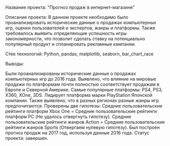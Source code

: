 Название проекта: "Прогноз продаж в интернет-магазине"

Описание проекта: В данном проекте необходимо было проанализировать исторические данные о продажах компьютерных игр, оценки пользователей и экспертов, жанры и платформы. Также требовалось выявить определяющие успешность игры закономерности, что позволит сделать ставку на потенциально популярный продукт и спланировать рекламные кампании.

Стек технологий: Python, pandas, matplotlib, seaborn, bar_chart_race

Выводы:

Были проанализированы исторические данные о продажах компьютерных игр до 2016 года.
Выявлено, что влияние на мировые продажи по платформам почти полностью соответствует продажам в Европе и Северной Америке. Самые популярные платформы: PS4, PS3, X360, XOne, 3DS. Лидирует платформа марки PlayStation Японской компании.
Также выявлено, что в разных регионах разные жанры игр предпочитаются.
Проверены две гипотезы:
Средние пользовательские рейтинги платформ Xbox One = Средние пользовательские рейтинги платформ PC (Не удалось отвергнуть гипотезу).
Средние пользовательские рейтинги жанров Action = Средние пользовательские рейтинги жанров Sports (Отвергаем нулевую гипотезу).
Был построен прогноз продаж на 2017 год, используя данные 2016 года.
Статус проекта: завершен.
